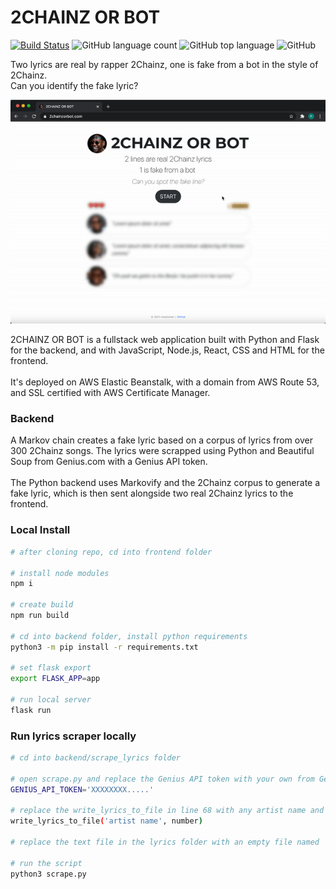 # 2CHAINZ OR BOT
[![Build Status](https://travis-ci.com/rinaykumar/2chainz-or-bot.svg?branch=main)](https://travis-ci.com/rinaykumar/2chainz-or-bot)
![GitHub language count](https://img.shields.io/github/languages/count/rinaykumar/2chainz-or-bot)
![GitHub top language](https://img.shields.io/github/languages/top/rinaykumar/2chainz-or-bot)
![GitHub](https://img.shields.io/github/license/rinaykumar/2chainz-or-bot)

Two lyrics are real by rapper 2Chainz, one is fake from a bot in the style of 2Chainz.
<br/>
Can you identify the fake lyric?

![ui video demo](frontend/src/assets/img/ui-demo.gif)


2CHAINZ OR BOT is a fullstack web application built with Python and Flask for the backend, and with JavaScript, Node.js, React, CSS and HTML for the frontend. 
<br/>
<br/>
It's deployed on AWS Elastic Beanstalk, with a domain from AWS Route 53, and SSL certified with AWS Certificate Manager.

### Backend

A Markov chain creates a fake lyric based on a corpus of lyrics from over 300 2Chainz songs. 
The lyrics were scrapped using Python and Beautiful Soup from Genius.com with a Genius API token. 
<br/>
<br/>
The Python backend uses Markovify and the 2Chainz corpus to generate a fake lyric, which is then sent alongside two real 2Chainz lyrics to the frontend.

### Local Install
```bash
# after cloning repo, cd into frontend folder

# install node modules
npm i

# create build
npm run build

# cd into backend folder, install python requirements
python3 -m pip install -r requirements.txt

# set flask export
export FLASK_APP=app

# run local server
flask run
```

### Run lyrics scraper locally
```bash
# cd into backend/scrape_lyrics folder

# open scrape.py and replace the Genius API token with your own from Genius.com
GENIUS_API_TOKEN='XXXXXXXX.....'

# replace the write_lyrics_to_file in line 68 with any artist name and number of songs
write_lyrics_to_file('artist name', number)

# replace the text file in the lyrics folder with an empty file named 'artistname'.txt

# run the script
python3 scrape.py
```
